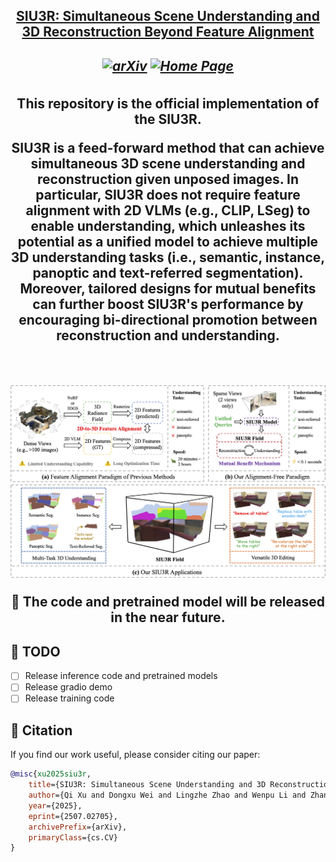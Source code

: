 <h2 align="center"> <a href="https://arxiv.org/abs/2507.02705"> SIU3R: Simultaneous Scene Understanding and 3D Reconstruction Beyond Feature Alignment

<h5 align="center">

[![arXiv](https://img.shields.io/badge/Arxiv-2403.20309-b31b1b.svg?logo=arXiv)](https://arxiv.org/abs/2507.02705)
[![Home Page](https://img.shields.io/badge/Project-Website-green.svg)](https://insomniaaac.github.io/siu3r/)

</h5>
<div align="center">
This repository is the official implementation of the SIU3R.

SIU3R is a feed-forward method that can achieve simultaneous 3D scene understanding and reconstruction given unposed images. In particular, SIU3R does not require feature alignment with 2D VLMs (e.g., CLIP, LSeg) to enable understanding, which unleashes its potential as a unified model to achieve multiple 3D understanding tasks (i.e., semantic, instance, panoptic and text-referred segmentation). Moreover, tailored designs for mutual benefits can further boost SIU3R's performance by encouraging bi-directional promotion between reconstruction and understanding.
</div>
<br>

![teaser](assets/teaser.png)


📢 The code and pretrained model will be released in the near future.

## 🚧 TODO
- [ ] Release inference code and pretrained models
- [ ] Release gradio demo 
- [ ] Release training code

## 📖 Citation

If you find our work useful, please consider citing our paper:

```bibtex
@misc{xu2025siu3r,
    title={SIU3R: Simultaneous Scene Understanding and 3D Reconstruction Beyond Feature Alignment},
    author={Qi Xu and Dongxu Wei and Lingzhe Zhao and Wenpu Li and Zhangchi Huang and Shunping Ji and Peidong Liu},
    year={2025},
    eprint={2507.02705},
    archivePrefix={arXiv},
    primaryClass={cs.CV}
}
```